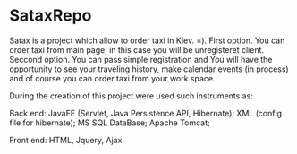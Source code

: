 # SataxRepo
Satax is a project which allow to order taxi in Kiev. =). 
First option. You can order taxi from main page, in this case you will be unregisteret client.
Seccond option. You can pass simple registration and You will have the opportunity to see your traveling history, make calendar events (in process) and of course you can order taxi from your work space.

During the creation of this project were used such instruments as:

Back end: JavaEE (Servlet, Java Persistence API, Hibernate); XML (config file for hibernate); MS SQL DataBase; Apache Tomcat; 

Front end: HTML, Jquery, Ajax.
